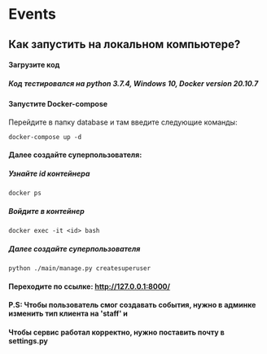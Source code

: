 # Events

## Как запустить на локальном компьютере?

#### Загрузите код 
##### Код тестировался на python 3.7.4, Windows 10, Docker version 20.10.7

#### Запустите Docker-compose 
Перейдите в папку database и там введите следующие команды:
```
docker-compose up -d
```
#### Далее создайте суперпользователя:

##### Узнайте id контейнера
```
docker ps
```

##### Войдите в контейнер
```
docker exec -it <id> bash
```
##### Далее создайте суперпользователя
```
python ./main/manage.py createsuperuser
```

#### Переходите по ссылке: http://127.0.0.1:8000/

#### P.S: Чтобы пользователь смог создавать события, нужно в админке изменить тип клиента на 'staff' и
#### Чтобы сервис работал корректно, нужно поставить почту в settings.py

